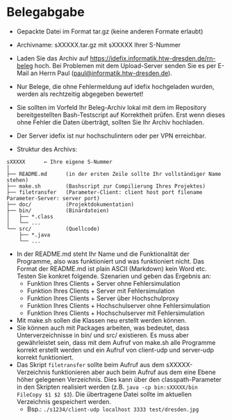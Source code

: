 # Belegabgabe

* Gepackte Datei im Format tar.gz (keine anderen Formate erlaubt)
* Archivname: sXXXXX.tar.gz     mit sXXXXX Ihrer S-Nummer
* Laden Sie das Archiv auf https://idefix.informatik.htw-dresden.de/rn-beleg hoch. Bei Problemen mit dem Upload-Server senden Sie es per E-Mail an Herrn Paul (paul@informatik.htw-dresden.de).
* Nur Belege, die ohne Fehlermeldung auf idefix hochgeladen wurden, werden als rechtzeitig abgegeben bewertet!
* Sie sollten im Vorfeld Ihr Beleg-Archiv lokal mit dem im Repository bereitgestellten Bash-Testscript auf Korrektheit prüfen. Erst wenn dieses ohne Fehler die Daten überträgt, sollten Sie Ihr Archiv hochladen.

* Der Server idefix ist nur hochschulintern oder per VPN erreichbar.
* Struktur des Archivs: 

```
sXXXXX		← Ihre eigene S-Nummer  
│  
├── README.md	   (in der ersten Zeile sollte Ihr vollständiger Name stehen)  
├── make.sh        (Bashscript zur Compilierung Ihres Projektes)  
├── filetransfer   (Parameter-Client: client host port filename     Parameter-Server: server port)  
├── doc/           (Projektdokumentation)  
├── bin/           (Binärdateien)  
│   ├── *.class  
│   └── ...  
└── src/           (Quellcode)  
    ├── *.java  
    └── ...
```

* In der README.md steht Ihr Name und die Funktionalität der Programme, also was funktioniert und was funktioniert nicht. Das Format der README.md ist plain ASCII (Markdown) kein Word etc.  
Testen Sie konkret folgende. Szenarien und geben das Ergebnis an:
  * Funktion Ihres Clients + Server ohne Fehlersimulation
  * Funktion Ihres Clients + Server mit Fehlersimulation
  * Funktion Ihres Clients + Server über Hochschulproxy
  * Funktion Ihres Clients + Hochschulserver ohne Fehlersimulation
  * Funktion Ihres Clients + Hochschulserver mit Fehlersimulation
* Mit make.sh sollen die Klassen neu erstellt werden können.
* Sie können auch mit Packages arbeiten, was bedeutet, dass Unterverzeichnisse in bin/ und src/ existieren. Es muss aber gewährleistet sein, dass mit dem Aufruf von make.sh alle Programme korrekt erstellt werden und ein Aufruf von client-udp und server-udp korrekt funktioniert.
* Das Skript `filetransfer` sollte beim Aufruf aus dem sXXXXX-Verzeichnis funktionieren aber auch beim Aufruf aus dem eine Ebene höher gelegenen Verzeichnis. Dies kann über den classpath-Parameter in den Skripten realisiert werden (z.B. `java -cp bin:sXXXXX/bin FileCopy $1 $2 $3`). Die übertragene Datei sollte im aktuellen Verzeichnis gespeichert werden.
  * Bsp.:  `./s1234/client-udp localhost 3333 test/dresden.jpg`
  
